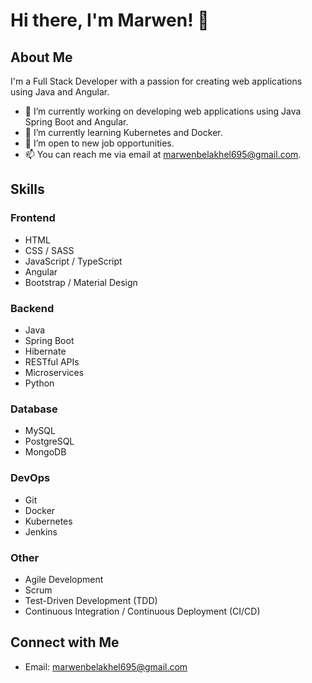 # Hi there, I'm Marwen! 👋

## About Me

I'm a Full Stack Developer with a passion for creating web applications using Java and Angular.

- 🔭 I’m currently working on developing web applications using Java Spring Boot and Angular.
- 🌱 I’m currently learning Kubernetes and Docker.
- 💼 I’m open to new job opportunities.
- 📫 You can reach me via email at marwenbelakhel695@gmail.com.

## Skills

### Frontend

- HTML
- CSS / SASS
- JavaScript / TypeScript
- Angular
- Bootstrap / Material Design

### Backend

- Java
- Spring Boot
- Hibernate
- RESTful APIs
- Microservices
- Python

### Database

- MySQL
- PostgreSQL
- MongoDB

### DevOps

- Git
- Docker
- Kubernetes
- Jenkins

### Other

- Agile Development
- Scrum
- Test-Driven Development (TDD)
- Continuous Integration / Continuous Deployment (CI/CD)

## Connect with Me

- Email: marwenbelakhel695@gmail.com

